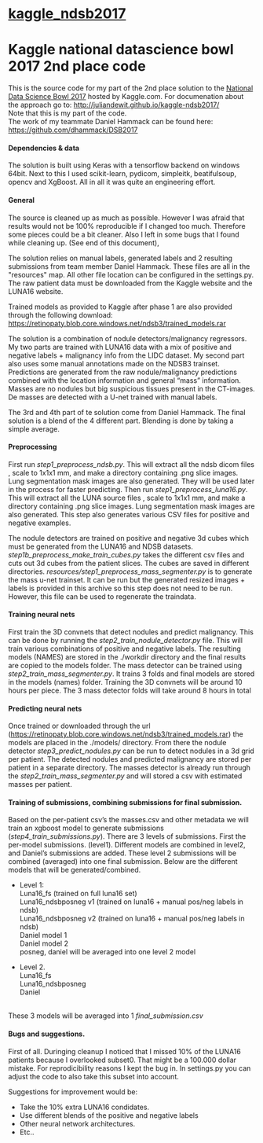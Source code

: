 # [kaggle_ndsb2017](https://github.com/juliandewit/kaggle_ndsb2017)

# Kaggle national datascience bowl 2017 2nd place code
This is the source code for my part of the 2nd place solution to the [National Data Science Bowl 2017](https://www.kaggle.com/c/data-science-bowl-2017/) hosted by Kaggle.com. For documenation about the approach go to: http://juliandewit.github.io/kaggle-ndsb2017/
<br>
Note that this is my part of the code.<br> The work of my teammate Daniel Hammack can be found here: https://github.com/dhammack/DSB2017

#### Dependencies & data
The solution is built using Keras with a tensorflow backend on windows 64bit.
Next to this I used scikit-learn, pydicom, simpleitk, beatifulsoup, opencv and XgBoost.
All in all it was quite an engineering effort.

#### General
The source is cleaned up as much as possible. However I was afraid that results would not be 100% reproducible if I changed too much. Therefore some pieces could be a bit cleaner. Also I left in some bugs that I found while cleaning up. (See end of this document),

The solution relies on manual labels, generated labels and 2 resulting submissions from team member Daniel Hammack. These files are all in the "resources" map. All other file location can be configured in the settings.py. The raw patient data must be downloaded from the Kaggle website and the LUNA16 website. 

Trained models as provided to Kaggle after phase 1 are also provided through the following download: https://retinopaty.blob.core.windows.net/ndsb3/trained_models.rar

The solution is a combination of nodule detectors/malignancy regressors. My two parts are trained with LUNA16 data with a mix of positive and negative labels + malignancy info from the LIDC dataset. My second part also uses some manual annotations made on the NDSB3 trainset. Predictions are generated from the raw nodule/malignancy predictions combined with the location information and general “mass” information. Masses are no nodules but big suspicious tissues present in the CT-images. De masses are detected with a U-net trained with manual labels.

The 3rd and 4th part of te solution come from Daniel Hammack. 
The final solution is a blend of the 4 different part. Blending is done by taking a simple average.

#### Preprocessing
First run *step1_preprocess_ndsb.py*. This will extract all the ndsb dicom files , scale to 1x1x1 mm, and make a directory containing .png slice images. Lung segmentation mask images are also generated. They will be used later in the process for faster predicting.
Then run *step1_preprocess_luna16.py*. This will extract all the LUNA source files , scale to 1x1x1 mm, and make a directory containing .png slice images. Lung segmentation mask images are also generated. This step also generates various CSV files for positive and negative examples.

The nodule detectors are trained on positive and negative 3d cubes which must be generated from the LUNA16 and NDSB datasets. *step1b_preprocess_make_train_cubes.py* takes the different csv files and cuts out 3d cubes from the patient slices. The cubes are saved in different directories. *resources/step1_preprocess_mass_segmenter.py* is to generate the mass u-net trainset. It can be run but the generated resized images + labels is provided in this archive so this step does not need to be run. However, this file can be used to regenerate the traindata.

#### Training neural nets
First train the 3D convnets that detect nodules and predict malignancy. This can be done by running 
the *step2_train_nodule_detector.py* file. This will train various combinations of positive and negative labels. The resulting models (NAMES) are stored in the ./workdir directory and the final results are copied to the models folder.
The mass detector can be trained using *step2_train_mass_segmenter.py*. It trains 3 folds and final models are stored in the models (names) folder. Training the 3D convnets will be around 10 hours per piece. The 3 mass detector folds will take around 8 hours in total

#### Predicting neural nets
Once trained or downloaded through the url (https://retinopaty.blob.core.windows.net/ndsb3/trained_models.rar) the models are placed in the ./models/ directory.
From there the nodule detector *step3_predict_nodules.py*  can be run to detect nodules in a 3d grid per patient. The detected nodules and predicted malignancy are stored per patient in a separate directory. 
The masses detector is already run through the *step2_train_mass_segmenter.py* and will stored a csv with estimated masses per patient.

#### Training of submissions, combining submissions for final  submission.
Based on the per-patient csv’s the masses.csv and other metadata we will train an xgboost model to generate submissions (*step4_train_submissions.py*). There are 3 levels of submissions. First the per-model submissions. (level1). Different models are combined in level2, and Daniel’s submissions are added. These level 2 submissions will be combined (averaged) into one final submission.
Below are the different models that will be generated/combined.

- Level 1:<br>
Luna16_fs (trained on full luna16 set)<br>
Luna16_ndsbposneg v1 (trained on luna16 + manual pos/neg labels in ndsb)<br>
Luna16_ndsbposneg v2 (trained on luna16 + manual pos/neg labels in ndsb)<br>
Daniel model 1<br>
Daniel model 2<br>
posneg, daniel will be averaged into one level 2 model<br>

- Level 2.<br>
Luna16_fs<br>
Luna16_ndsbposneg<br>
Daniel<br><br>

These 3 models will be averaged into 1 *final_submission.csv*

#### Bugs and suggestions.
First of all. Duringing cleanup I noticed that I missed 10% of the LUNA16 patients because I overlooked subset0. That might be a 100.000 dollar mistake. For reprodicibility reasons I kept the bug in. In settings.py you can adjust the code to also take this subset into account.

Suggestions for improvement would be:
- Take the 10% extra LUNA16 condidates.
- Use different blends of the positive and negative labels
- Other neural network architectures.
- Etc..











